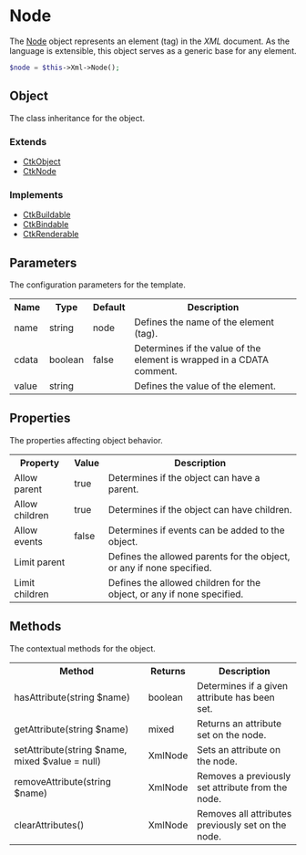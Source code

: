 Node
====

The [Node](../../../View/Factory/Xml/Objects/XmlNode.php) object represents an element (tag) in the *XML* document. As the language is extensible, this object serves as a generic base for any element.

```php
$node = $this->Xml->Node();
```

Object
------

The class inheritance for the object.

### Extends

* [CtkObject](../../../Lib/CtkObject.php)
* [CtkNode](../../../Lib/CtkNode.php)

### Implements

* [CtkBuildable](../../../Lib/CtkBuildable.php)
* [CtkBindable](../../../Lib/CtkBindable.php)
* [CtkRenderable](../../../Lib/CtkRenderable.php)

Parameters
----------

The configuration parameters for the template.

<table>
	<tr>
		<th>Name</th>
		<th>Type</th>
		<th>Default</th>
		<th>Description</th>
	</tr>
	<tr>
		<td>name</td>
		<td>string</td>
		<td>node</td>
		<td>Defines the name of the element (tag).</td>
	</tr>
	<tr>
		<td>cdata</td>
		<td>boolean</td>
		<td>false</td>
		<td>Determines if the value of the element is wrapped in a CDATA comment.</td>
	</tr>
	<tr>
		<td>value</td>
		<td>string</td>
		<td></td>
		<td>Defines the value of the element.</td>
	</tr>
</table>

Properties
----------

The properties affecting object behavior.

<table>
	<tr>
		<th>Property</th>
		<th>Value</th>
		<th>Description</th>
	</tr>
	<tr>
		<td>Allow parent</td>
		<td>true</td>
		<td>Determines if the object can have a parent.</td>
	</tr>
	<tr>
		<td>Allow children</td>
		<td>true</td>
		<td>Determines if the object can have children.</td>
	</tr>
	<tr>
		<td>Allow events</td>
		<td>false</td>
		<td>Determines if events can be added to the object.</td>
	</tr>
	<tr>
		<td>Limit parent</td>
		<td></td>
		<td>Defines the allowed parents for the object, or any if none specified.</td>
	</tr>
	<tr>
		<td>Limit children</td>
		<td></td>
		<td>Defines the allowed children for the object, or any if none specified.</td>
	</tr>
</table>

Methods
-------

The contextual methods for the object.

<table>
	<tr>
		<th>Method</th>
		<th>Returns</th>
		<th>Description</th>
	</tr>
	<tr>
		<td>hasAttribute(string $name)</td>
		<td>boolean</td>
		<td>Determines if a given attribute has been set.</td>
	</tr>
	<tr>
		<td>getAttribute(string $name)</td>
		<td>mixed</td>
		<td>Returns an attribute set on the node.</td>
	</tr>
	<tr>
		<td>setAttribute(string $name, mixed $value = null)</td>
		<td>XmlNode</td>
		<td>Sets an attribute on the node.</td>
	</tr>
	<tr>
		<td>removeAttribute(string $name)</td>
		<td>XmlNode</td>
		<td>Removes a previously set attribute from the node.</td>
	</tr>
	<tr>
		<td>clearAttributes()</td>
		<td>XmlNode</td>
		<td>Removes all attributes previously set on the node.</td>
	</tr>
</table>

